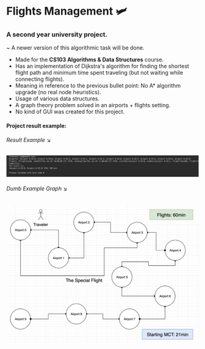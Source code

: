 # Flights Management 🛩
<h3>A second year university project.</h3>

~ A newer version of this algorithmic task will be done.

* Made for the <b>CS103 Algorithms & Data Structures</b> course.
* Has an implementation of Dijkstra's algorithm for finding the shortest flight path and minimum time spent traveling (but not waiting while connecting flights).
* Meaning in reference to the previous bullet point: No A* algorithm upgrade (no real node heuristics).
* Usage of various data structures.
* A graph theory problem solved in an airports + flights setting.
* No kind of GUI was created for this project.
#### Project result example:
<h6>Result Example &#x2198;</h6>
<img src="snapshots/example-1.png" alt="Example 1">
<h6>Dumb Example Graph &#x2198;</h6>
<img src="snapshots/graph-1.png" alt="Graph 1">




